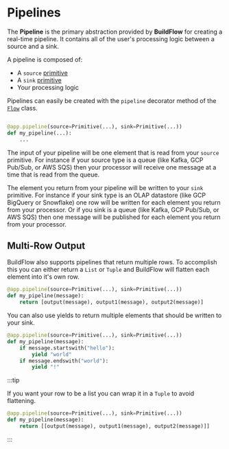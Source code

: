 # Pipelines



The **Pipeline** is the primary abstraction provided by **BuildFlow** for creating a real-time pipeline. It contains all of the user's processing logic between a source and a sink.

A pipeline is composed of:
- A `source` [primitive](../primitives/overview)
- A `sink` [primitive](../primitives/overview)
- Your processing logic

Pipelines can easily be created with the `pipeline` decorator method of the [`Flow`](../flows/overview) class.

```python

@app.pipeline(source=Primitive(...), sink=Primitive(...))
def my_pipeline(...):
    ...

```

The input of your pipeline will be one element that is read from your `source` primitive. For instance if your source type is a queue (like Kafka, GCP Pub/Sub, or AWS SQS) then your processor will receive one message at a time that is read from the queue.

The element you return from your pipeline will be written to your `sink` primitive. For instance if your sink type is an OLAP datastore (like GCP BigQuery or Snowflake) one row will be written for each element you return from your processor. Or if you sink is a queue (like Kafka, GCP Pub/Sub, or AWS SQS) then one message will be published for each element you return from your processor.

## Multi-Row Output

BuildFlow also supports pipelines that return multiple rows. To accomplish this you can either return a `List` or `Tuple` and BuildFlow will flatten each element into it's own row.

```python
@app.pipeline(source=Primitive(...), sink=Primitive(...))
def my_pipeline(message):
    return [output(message), output1(message), output2(message)]

```

You can also use yields to return multiple elements that should be written to your sink.

```python
@app.pipeline(source=Primitive(...), sink=Primitive(...))
def my_pipeline(message):
    if message.startswith("hello"):
        yield "world"
    if message.endswith("world"):
        yield "!"

```

:::tip

If you want your row to be a list you can wrap it in a `Tuple` to avoid flattening.

```python
@app.pipeline(source=Primitive(...), sink=Primitive(...))
def my_pipeline(message):
    return [[output(message), output1(message), output2(message)]]
```

:::

